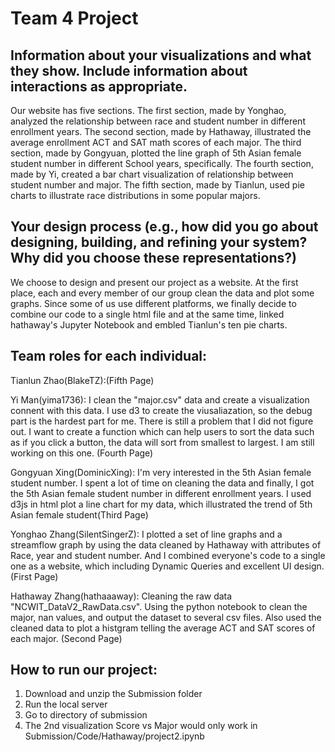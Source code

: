 # Team 4 Project
<h2>Information about your visualizations and what they show. Include information about interactions as appropriate.</h2>

Our website has five sections. The first section, made by Yonghao, analyzed the relationship between race and student number in different enrollment years. The second section, made by Hathaway, illustrated the average enrollment ACT and SAT math scores of each major. The third section, made by Gongyuan, plotted the line graph of 5th Asian female student number in different School years, specifically. The fourth section, made by Yi, created a bar chart visualization of relationship between student number and major. The fifth section, made by Tianlun, used pie charts to illustrate race distributions in some popular majors.

<h2>Your design process (e.g., how did you go about designing, building, and refining your system? Why did you choose these representations?)</h2>

We choose to design and present our project as a website. At the first place, each and every member of our group clean the data and plot some graphs. Since some of us use different platforms, we finally decide to combine our code to a single html file and at the same time, linked hathaway's Jupyter Notebook and embled Tianlun's ten pie charts. 

<h2>Team roles for each individual:</h2>

Tianlun Zhao(BlakeTZ):(Fifth Page)

Yi Man(yima1736): I clean the "major.csv" data and create a visualization connent with this data. I use d3 to create the viusaliazation, so the debug part is the hardest part for me. There is still a problem that I did not figure out. I want to create a function which can help users to sort the data such as if you click a button, the data will sort from smallest to largest. I am still working on this one. (Fourth Page)

Gongyuan Xing(DominicXing): I'm very interested in the 5th Asian female student number. I spent a lot of time on cleaning the data and finally, I got the 5th Asian female student number in different enrollment years. I used d3js in html plot a line chart for my data, which illustrated the trend of 5th Asian female student(Third Page)

Yonghao Zhang(SilentSingerZ): I plotted a set of line graphs and a streamflow graph by using the data cleaned by Hathaway with attributes of Race, year and student number. And I combined everyone's code to a single one as a website, which including Dynamic Queries and excellent UI design. (First Page)

Hathaway Zhang(hathaaaway): Cleaning the raw data "NCWIT_DataV2_RawData.csv". Using the python notebook to clean the major, nan values, and output the dataset to several csv files. Also used the cleaned data to plot a histgram telling the average ACT and SAT scores of each major. (Second Page)

<h2>How to run our project:</h2>

1. Download and unzip the Submission folder
2. Run the local server
3. Go to directory of submission
4. The 2nd visualization Score vs Major would only work in Submission/Code/Hathaway/project2.ipynb
